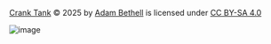 [Crank Tank](https://github.com/adam-bethell/CrankTank) © 2025 by [Adam Bethell](https://adambethell.itch.io/) is licensed under [CC BY-SA 4.0](https://creativecommons.org/licenses/by-sa/4.0/?ref=chooser-v1) 

![image](https://github.com/user-attachments/assets/7764874c-ef04-4da1-ad04-4cd58a0e15b7)


